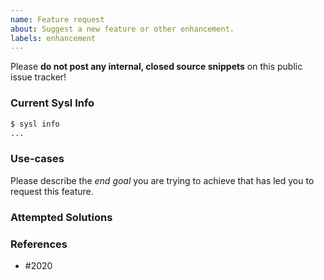 ```yaml
---
name: Feature request
about: Suggest a new feature or other enhancement.
labels: enhancement
---
```


Please **do not post any internal, closed source snippets** on this public issue tracker!

### Current Sysl Info
<!---
Run `sysl info` to show the sysl binary info, and paste the result between the ``` marks below.
If you are not running the latest version of sysl, please try upgrading because your issue may have already been fixed.
-->
```sh
$ sysl info
...
```


### Use-cases
Please describe the _end goal_ you are trying to achieve that has led you to request this feature.


### Attempted Solutions


### References
<!-- Please list the related GitHub issues, if there're any. -->
- #2020